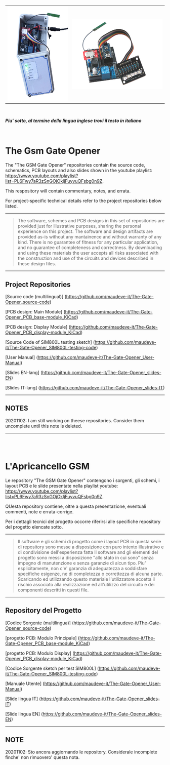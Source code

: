 
<table class="editorDemoTable">
<tbody>
<tr>
  <td>
    <img src="https://github.com/maudeve-it/The-Gate-Opener__Main/blob/main/case.png" width="201" height="300">
  </td>
  <td>
    <img src="https://github.com/maudeve-it/The-Gate-Opener__Main/blob/main/IMG_4439.png" width="300" height="220">
  </td>
</tr>
</tbody>
</table>

<br>

_**Piu' sotto, al termine della lingua inglese trovi il testo in italiano </i>**_


<br>

# The Gsm Gate Opener

The "The GSM Gate Opener" repositories contain the source code, schematics, PCB layouts and also slides shown in the youtube playlist: https://www.youtube.com/playlist?list=PL6Fwy7aR3zSnGOjOkljFuyvuQFsbg0n9Z.

This respository will contain commentary, notes, and errata.

For project-specific technical details refer to the project repositories below listed.

---
> The software, schemes and PCB designs in this set of repositories are provided just for 
> illustrative purposes, sharing the personal experience on this project. 
> The software and design artifacts are provided as-is without any mantainence and without
> warranty of any kind. There is no guarantee of fitness for any particular application, 
> and no guarantee of completeness and correctness. 
> By downloading and using these materials the user accepts all risks associated with the
> construction and use of the circuits and devices described in these design files.

---

## Project Repositories

[Source code (multilingual)] (https://github.com/maudeve-it/The-Gate-Opener_source-code)

[PCB design: Main Module] (https://github.com/maudeve-it/The-Gate-Opener_PCB_base-module_KiCad)

[PCB design: Display Module] (https://github.com/maudeve-it/The-Gate-Opener_PCB_display-module_KiCad)

[Source Code of SIM800L testing sketch] (https://github.com/maudeve-it/The-Gate-Opener_SIM800L-testing-code)

[User Manual] (https://github.com/maudeve-it/The-Gate-Opener_User-Manual)

[Slides EN-lang] (https://github.com/maudeve-it/The-Gate-Opener_slides-EN)

[Slides IT-lang] (https://github.com/maudeve-it/The-Gate-Opener_slides-IT)


---

## NOTES

20201102: I am still working on theese repositories. Consider them uncomplete until this note is deleted.

---

<br>
<br>

# L'Apricancello GSM

Le repository "The GSM Gate Opener" contengono i sorgenti, gli schemi, i layout PCB e le slide presentate nella playlist youtube: https://www.youtube.com/playlist?list=PL6Fwy7aR3zSnGOjOkljFuyvuQFsbg0n9Z.

QUesta repository contiene, oltre a questa presentazione, eventuali commenti, note e errata-corrige.

Per i dettagli tecnici del progetto occorre riferirsi alle specifiche repository del progetto elencate sotto.

---
> Il software e gli schemi di progetto come i layout PCB in questa serie di repository 
> sono messe a disposizione con puro intento illustrativo e di condivisione dell'esperienza fatta
> Il software and gli elementi del progetto sono messi a disposizione "allo stato in cui sono"
> senza impegno di manutenzione e senza garanzie di alcun tipo. Piu' esplicitamente, non c'e' garanzia di 
> adeguatezza a soddisfare specifiche esigenze, ne di completezza o correttezza di alcuna parte.
> Scaricando ed utilizzando questo materiale l'utilizzatore accetta il rischio associato alla
> realizzazione ed all'utilizzo del circuito e dei componenti descritti in questi file.

---

## Repository del Progetto

[Codice Sorgente (multilingua)] (https://github.com/maudeve-it/The-Gate-Opener_source-code)

[progetto PCB: Modulo Principale] (https://github.com/maudeve-it/The-Gate-Opener_PCB_base-module_KiCad)

[progetto PCB: Modulo Display] (https://github.com/maudeve-it/The-Gate-Opener_PCB_display-module_KiCad)

[Codice Sorgente sketch per test SIM800L] (https://github.com/maudeve-it/The-Gate-Opener_SIM800L-testing-code)

[Manuale Utente] (https://github.com/maudeve-it/The-Gate-Opener_User-Manual)

[Slide lingua IT] (https://github.com/maudeve-it/The-Gate-Opener_slides-IT)

[Slide lingua EN] (https://github.com/maudeve-it/The-Gate-Opener_slides-EN)

---

## NOTE

20201102: Sto ancora aggiornando le repository. Considerale incomplete finche' non rimuovero' questa nota. 


